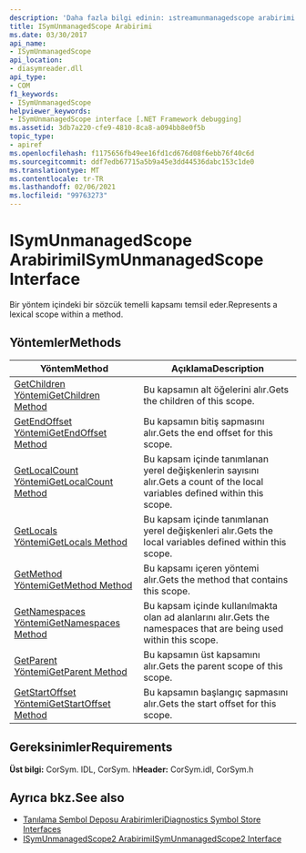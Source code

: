```yaml
---
description: 'Daha fazla bilgi edinin: ıstreamunmanagedscope arabirimi'
title: ISymUnmanagedScope Arabirimi
ms.date: 03/30/2017
api_name:
- ISymUnmanagedScope
api_location:
- diasymreader.dll
api_type:
- COM
f1_keywords:
- ISymUnmanagedScope
helpviewer_keywords:
- ISymUnmanagedScope interface [.NET Framework debugging]
ms.assetid: 3db7a220-cfe9-4810-8ca8-a094bb8e0f5b
topic_type:
- apiref
ms.openlocfilehash: f1175656fb49ee16fd1cd676d08f6ebb76f40c6d
ms.sourcegitcommit: ddf7edb67715a5b9a45e3dd44536dabc153c1de0
ms.translationtype: MT
ms.contentlocale: tr-TR
ms.lasthandoff: 02/06/2021
ms.locfileid: "99763273"
---
```

# <a name="isymunmanagedscope-interface"></a><span data-ttu-id="e3569-103">ISymUnmanagedScope Arabirimi</span><span class="sxs-lookup"><span data-stu-id="e3569-103">ISymUnmanagedScope Interface</span></span>

<span data-ttu-id="e3569-104">Bir yöntem içindeki bir sözcük temelli kapsamı temsil eder.</span><span class="sxs-lookup"><span data-stu-id="e3569-104">Represents a lexical scope within a method.</span></span>  
  
## <a name="methods"></a><span data-ttu-id="e3569-105">Yöntemler</span><span class="sxs-lookup"><span data-stu-id="e3569-105">Methods</span></span>  
  
|<span data-ttu-id="e3569-106">Yöntem</span><span class="sxs-lookup"><span data-stu-id="e3569-106">Method</span></span>|<span data-ttu-id="e3569-107">Açıklama</span><span class="sxs-lookup"><span data-stu-id="e3569-107">Description</span></span>|  
|------------|-----------------|  
|[<span data-ttu-id="e3569-108">GetChildren Yöntemi</span><span class="sxs-lookup"><span data-stu-id="e3569-108">GetChildren Method</span></span>](isymunmanagedscope-getchildren-method.md)|<span data-ttu-id="e3569-109">Bu kapsamın alt öğelerini alır.</span><span class="sxs-lookup"><span data-stu-id="e3569-109">Gets the children of this scope.</span></span>|  
|[<span data-ttu-id="e3569-110">GetEndOffset Yöntemi</span><span class="sxs-lookup"><span data-stu-id="e3569-110">GetEndOffset Method</span></span>](isymunmanagedscope-getendoffset-method.md)|<span data-ttu-id="e3569-111">Bu kapsamın bitiş sapmasını alır.</span><span class="sxs-lookup"><span data-stu-id="e3569-111">Gets the end offset for this scope.</span></span>|  
|[<span data-ttu-id="e3569-112">GetLocalCount Yöntemi</span><span class="sxs-lookup"><span data-stu-id="e3569-112">GetLocalCount Method</span></span>](isymunmanagedscope-getlocalcount-method.md)|<span data-ttu-id="e3569-113">Bu kapsam içinde tanımlanan yerel değişkenlerin sayısını alır.</span><span class="sxs-lookup"><span data-stu-id="e3569-113">Gets a count of the local variables defined within this scope.</span></span>|  
|[<span data-ttu-id="e3569-114">GetLocals Yöntemi</span><span class="sxs-lookup"><span data-stu-id="e3569-114">GetLocals Method</span></span>](isymunmanagedscope-getlocals-method.md)|<span data-ttu-id="e3569-115">Bu kapsam içinde tanımlanan yerel değişkenleri alır.</span><span class="sxs-lookup"><span data-stu-id="e3569-115">Gets the local variables defined within this scope.</span></span>|  
|[<span data-ttu-id="e3569-116">GetMethod Yöntemi</span><span class="sxs-lookup"><span data-stu-id="e3569-116">GetMethod Method</span></span>](isymunmanagedscope-getmethod-method.md)|<span data-ttu-id="e3569-117">Bu kapsamı içeren yöntemi alır.</span><span class="sxs-lookup"><span data-stu-id="e3569-117">Gets the method that contains this scope.</span></span>|  
|[<span data-ttu-id="e3569-118">GetNamespaces Yöntemi</span><span class="sxs-lookup"><span data-stu-id="e3569-118">GetNamespaces Method</span></span>](isymunmanagedscope-getnamespaces-method.md)|<span data-ttu-id="e3569-119">Bu kapsam içinde kullanılmakta olan ad alanlarını alır.</span><span class="sxs-lookup"><span data-stu-id="e3569-119">Gets the namespaces that are being used within this scope.</span></span>|  
|[<span data-ttu-id="e3569-120">GetParent Yöntemi</span><span class="sxs-lookup"><span data-stu-id="e3569-120">GetParent Method</span></span>](isymunmanagedscope-getparent-method.md)|<span data-ttu-id="e3569-121">Bu kapsamın üst kapsamını alır.</span><span class="sxs-lookup"><span data-stu-id="e3569-121">Gets the parent scope of this scope.</span></span>|  
|[<span data-ttu-id="e3569-122">GetStartOffset Yöntemi</span><span class="sxs-lookup"><span data-stu-id="e3569-122">GetStartOffset Method</span></span>](isymunmanagedscope-getstartoffset-method.md)|<span data-ttu-id="e3569-123">Bu kapsamın başlangıç sapmasını alır.</span><span class="sxs-lookup"><span data-stu-id="e3569-123">Gets the start offset for this scope.</span></span>|  
  
## <a name="requirements"></a><span data-ttu-id="e3569-124">Gereksinimler</span><span class="sxs-lookup"><span data-stu-id="e3569-124">Requirements</span></span>  

 <span data-ttu-id="e3569-125">**Üst bilgi:** CorSym. IDL, CorSym. h</span><span class="sxs-lookup"><span data-stu-id="e3569-125">**Header:** CorSym.idl, CorSym.h</span></span>  
  
## <a name="see-also"></a><span data-ttu-id="e3569-126">Ayrıca bkz.</span><span class="sxs-lookup"><span data-stu-id="e3569-126">See also</span></span>

- [<span data-ttu-id="e3569-127">Tanılama Sembol Deposu Arabirimleri</span><span class="sxs-lookup"><span data-stu-id="e3569-127">Diagnostics Symbol Store Interfaces</span></span>](diagnostics-symbol-store-interfaces.md)
- [<span data-ttu-id="e3569-128">ISymUnmanagedScope2 Arabirimi</span><span class="sxs-lookup"><span data-stu-id="e3569-128">ISymUnmanagedScope2 Interface</span></span>](isymunmanagedscope2-interface.md)
